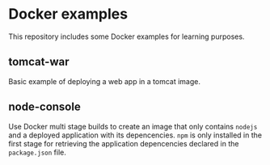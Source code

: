 # Docker examples

This repository includes some Docker examples for learning purposes.

## tomcat-war

Basic example of deploying a web app in a tomcat image.

## node-console

Use Docker multi stage builds to create an image that only contains `nodejs` and a deployed application with its depencencies. `npm` is only installed in the first stage for retrieving the application depencencies declared in the `package.json` file.
